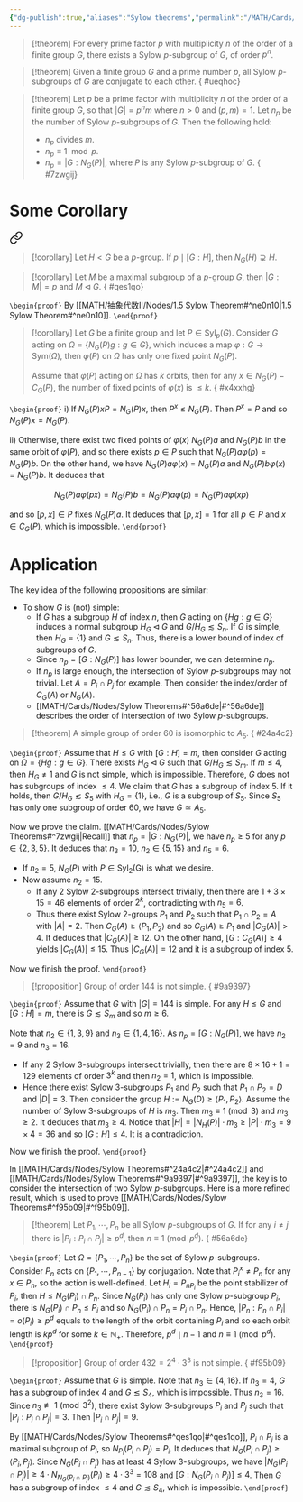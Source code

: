 ```yaml
---
{"dg-publish":true,"aliases":"Sylow theorems","permalink":"/MATH/Cards/Nodes/Sylow Theorems/","dgPassFrontmatter":true}
---
```



> [!theorem]
> For every prime factor $p$ with multiplicity $n$ of the order of a finite group $G$, there exists a Sylow $p$-subgroup of $G$, of order $p^n$.

> [!theorem]
> Given a finite group $G$ and a prime number $p$, all Sylow $p$-subgroups of $G$ are conjugate to each other.
{ #ueqhoc}


> [!theorem]
> Let $p$ be a prime factor with multiplicity $n$ of the order of a finite group $G$, so that $|G|=p^nm$ where $n>0$ and $(p,m)=1$. Let $n_p$ be the number of Sylow $p$-subgroups of $G$. Then the following hold:
> - $n_p$ divides $m$.
> - $n_p\equiv 1\mod p$.
> - $n_p=|G:N_G(P)|$, where $P$ is any Sylow $p$-subgroup of $G$.
{ #7zwgij}



# Some Corollary


<div class="transclusion internal-embed is-loaded"><a class="markdown-embed-link" href="/math/ii/nodes/1-5-sylow-theorem/#ne0n10" aria-label="Open link"><svg xmlns="http://www.w3.org/2000/svg" width="24" height="24" viewBox="0 0 24 24" fill="none" stroke="currentColor" stroke-width="2" stroke-linecap="round" stroke-linejoin="round" class="svg-icon lucide-link"><path d="M10 13a5 5 0 0 0 7.54.54l3-3a5 5 0 0 0-7.07-7.07l-1.72 1.71"></path><path d="M14 11a5 5 0 0 0-7.54-.54l-3 3a5 5 0 0 0 7.07 7.07l1.71-1.71"></path></svg></a><div class="markdown-embed">



> [!corollary]
> Let $H<G$ be a $p$-group. If $p\mid[G:H]$, then $N_G(H)\supsetneq H$.  

</div></div>



> [!corollary]
> Let $M$ be a maximal subgroup of a $p$-group $G$, then $|G:M|=p$ and $M\lhd G$. 
{ #qes1qo}


`\begin{proof}`
By [[MATH/抽象代数II/Nodes/1.5 Sylow Theorem#^ne0n10\|1.5 Sylow Theorem#^ne0n10]].
`\end{proof}`


> [!corollary]
> Let $G$ be a finite group and let $P\in\mathrm{Syl}_p(G)$. Consider $G$ acting on $\Omega=\{N_G(P)g:g\in G\}$, which induces a map $\varphi:G\to\mathrm{Sym}(\Omega)$, then $\varphi(P)$ on $\Omega$ has only one fixed point $N_G(P)$.
> 
> Assume that $\varphi(P)$ acting on $\Omega$ has $k$ orbits, then for any $x\in N_G(P)-C_G(P)$, the number of fixed points of $\varphi(x)$ is $\leqslant k$.
{ #x4xxhg}


`\begin{proof}`
i) If $N_G(P)xP=N_G(P)x$, then $P^x\leqslant N_G(P)$. Then $P^x=P$ and so $N_G(P)x=N_G(P)$.

ii) Otherwise, there exist two fixed points of $\varphi(x)$ $N_G(P)a$ and $N_G(P)b$ in the same orbit of $\varphi(P)$, and so there exists $p\in P$ such that $N_G(P)a\varphi(p)=N_G(P)b$. On the other hand, we have $N_G(P)a\varphi(x)=N_G(P)a$ and $N_G(P)b\varphi(x)=N_G(P)b$. It deduces that 

$$N_G(P)a\varphi(px)=N_G(P)b=N_G(P)a\varphi(p)=N_G(P)a\varphi(xp)$$

and so $[p,x]\in P$ fixes $N_G(P)a$. It deduces that $[p,x]=1$ for all $p\in P$ and $x\in C_G(P)$, which is impossible. 
`\end{proof}`


# Application

The key idea of the following propositions are similar:
- To show $G$ is (not) simple:
	- If $G$ has a subgroup $H$ of index $n$, then $G$ acting on $\{Hg:g\in G\}$ induces a normal subgroup $H_G\lhd G$ and $G/H_G\lesssim S_n$. If $G$ is simple, then $H_G=\{1\}$ and $G\lesssim S_n$. Thus, there is a lower bound of index of subgroups of $G$.
	- Since $n_p=[G:N_G(P)]$ has lower bounder, we can determine $n_p$.
	- If $n_p$ is large enough, the intersection of Sylow $p$-subgroups may not trivial. Let $A=P_i\cap P_j$ for example. Then consider the index/order of $C_G(A)$ or $N_G(A)$. 
	- [[MATH/Cards/Nodes/Sylow Theorems#^56a6de\|#^56a6de]] describes the order of intersection of two Sylow $p$-subgroups. 


> [!theorem]
> A simple group of order $60$ is isomorphic to $A_5$.
{ #24a4c2}


`\begin{proof}`
Assume that $H\leqslant G$ with $[G:H]=m$, then consider $G$ acting on $\Omega=\{Hg:g\in G\}$. There exists $H_G\lhd G$ such that $G/H_G\lesssim S_m$. If $m\leqslant 4$, then $H_G\neq 1$ and $G$ is not simple, which is impossible. Therefore, $G$ does not has subgroups of index $\leqslant 4$. We claim that $G$ has a subgroup of index $5$. If it holds, then $G/H_G\lesssim S_5$ with $H_G=\{1\}$, i.e., $G$ is a subgroup of $S_5$. Since $S_5$ has only one subgroup of order $60$, we have $G\simeq A_5$. 

Now we prove the claim. [[MATH/Cards/Nodes/Sylow Theorems#^7zwgij\|Recall]] that $n_p=|G:N_G(P)|$, we have $n_p\geqslant 5$ for any $p\in\{2,3,5\}$. It deduces that $n_3=10$, $n_2\in\{5,15\}$ and $n_5=6$. 
- If $n_2=5$, $N_G(P)$ with $P\in\mathrm{Syl_2(G)}$ is what we desire. 
- Now assume $n_2=15$. 
	- If any $2$ Sylow $2$-subgroups intersect trivially, then there are $1+3\times 15=46$ elements of order $2^k$, contradicting with $n_5=6$. 
	- Thus there exist Sylow $2$-groups $P_1$ and $P_2$ such that $P_1\cap P_2=A$ with $|A|=2$. Then $C_G(A)\geqslant\left\langle P_1,P_2\right\rangle$ and so $C_G(A)\geqslant P_1$ and $|C_G(A)|>4$. It deduces that $|C_G(A)|\geqslant 12$. On the other hand, $[G:C_G(A)]\geqslant 4$ yields $|C_G(A)|\leqslant15$. Thus $|C_G(A)|=12$ and it is a subgroup of index $5$. 

Now we finish the proof.
`\end{proof}`


> [!proposition]
> Group of order $144$ is not simple.
{ #9a9397}


`\begin{proof}`
Assume that $G$ with $|G|=144$ is simple. For any $H\leqslant G$ and $[G:H]=m$, there is $G\lesssim S_m$ and so $m\geqslant 6$. 

Note that $n_2\in\{1,3,9\}$ and $n_3\in\{1,4,16\}$. As $n_p=[G:N_G(P)]$, we have $n_2=9$ and $n_3=16$. 
- If any $2$ Sylow $3$-subgroups intersect trivially, then there are $8\times16+1=129$ elements of order $3^k$ and then $n_2=1$, which is impossible. 
- Hence there exist Sylow $3$-subgroups $P_1$ and $P_2$ such that $P_1\cap P_2=D$ and $|D|=3$. Then consider the group $H:=N_G(D)\geqslant\left\langle P_1,P_2\right\rangle$. Assume the number of Sylow $3$-subgroups of $H$ is $m_3$. Then $m_3\equiv 1\pmod 3$ and $m_3\geqslant 2$. It deduces that $m_3\geqslant 4$. Notice that $|H|=|N_H(P)|\cdot m_3\geqslant|P|\cdot m_3=9\times 4=36$ and so $[G:H]\leqslant 4$. It is a contradiction. 

Now we finish the proof.
`\end{proof}`


In [[MATH/Cards/Nodes/Sylow Theorems#^24a4c2\|#^24a4c2]] and [[MATH/Cards/Nodes/Sylow Theorems#^9a9397\|#^9a9397]], the key is to consider the intersection of two Sylow $p$-subgroups. Here is a more refined result, which is used to prove [[MATH/Cards/Nodes/Sylow Theorems#^f95b09\|#^f95b09]].

> [!theorem]
> Let $P_1,\cdots,P_n$ be all Sylow $p$-subgroups of $G$. If for any $i\neq j$ there is $|P_i:P_i\cap P_j|\geqslant p^d$, then $n\equiv 1\pmod{p^d}$.
{ #56a6de}


`\begin{proof}`
Let $\Omega=\{P_1,\cdots,P_n\}$ be the set of Sylow $p$-subgroups. Consider $P_n$ acts on $\{P_1,\cdots,P_{n-1}\}$ by conjugation. Note that $P_i^x\neq P_n$ for any $x\in P_n$, so the action is well-defined. Let $H_i=P_n{}_{P_i}$ be the point stabilizer of $P_i$, then $H\leqslant N_G(P_i)\cap P_n$. Since $N_G(P_i)$ has only one Sylow $p$-subgroup $P_i$, there is $N_G(P_i)\cap P_n\leqslant P_i$ and so $N_G(P_i)\cap P_n=P_i\cap P_n$. Hence, $|P_n:P_n\cap P_i|=o(P_i)\geqslant p^d$ equals to the length of the orbit containing $P_i$ and so each orbit length is $kp^d$ for some $k\in \mathbb{N}_+$. Therefore, $p^d\mid n-1$ and $n\equiv 1\pmod{p^d}$.
`\end{proof}`


> [!proposition]
> Group of order $432=2^4\cdot 3^3$ is not simple.
{ #f95b09}


`\begin{proof}`
Assume that $G$ is simple. Note that $n_3\in\{4,16\}$. If $n_3=4$, $G$ has a subgroup of index $4$ and $G\lesssim S_4$, which is impossible. Thus $n_3=16$. Since $n_3\not\equiv 1\pmod{3^2}$, there exist Sylow $3$-subgroups $P_i$ and $P_j$ such that $|P_i:P_i\cap P_j|=3$. Then $|P_i\cap P_j|=9$. 

By [[MATH/Cards/Nodes/Sylow Theorems#^qes1qo\|#^qes1qo]], $P_i\cap P_j$ is a maximal subgroup of $P_i$, so $N_{P_i}(P_i\cap P_j)=P_i$. It deduces that $N_G(P_i\cap P_j)\geqslant\left\langle P_i,P_j\right\rangle$. Since $N_G(P_i\cap P_j)$ has at least $4$ Sylow $3$-subgroups, we have $|N_G(P_i\cap P_j)|\geqslant 4\cdot N_{N_G(P_i\cap P_j)}(P_i)\geqslant 4\cdot 3^3=108$ and $[G:N_G(P_i\cap P_j)]\leqslant 4$. Then $G$ has a subgroup of index $\leqslant 4$ and $G\lesssim S_4$, which is impossible.
`\end{proof}`
